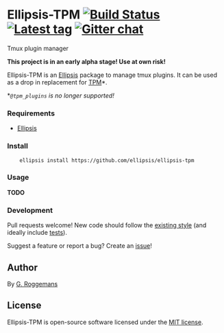 # Ellipsis-TPM [![Build Status][travis-image]][travis-url] [![Latest tag][tag-image]][tag-url] [![Gitter chat][gitter-image]][gitter-url]
Tmux plugin manager

**This project is in an early alpha stage! Use at own risk!**

Ellipsis-TPM is an [Ellipsis][ellipsis] package to manage tmux plugins. It can
be used as a drop in replacement for [TPM][tpm]\*.


\**`@tpm_plugins` is no longer supported!*

### Requirements
- [Ellipsis][ellipsis]

### Install
```shell
    ellipsis install https://github.com/ellipsis/ellipsis-tpm
```

### Usage
**TODO**

### Development
Pull requests welcome! New code should follow the [existing style][style-guide]
(and ideally include [tests][bats]).

Suggest a feature or report a bug? Create an [issue][issues]!

## Author
By [G. Roggemans][groggemans]

## License
Ellipsis-TPM is open-source software licensed under the [MIT license][mit-license].

[travis-image]: https://img.shields.io/travis/ellipsis/ellipsis-tpm.svg
[travis-url]:   https://travis-ci.org/ellipsis/ellipsis-tpm
[tag-image]:    https://img.shields.io/github/tag/ellipsis/ellipsis-tpm.svg
[tag-url]:      https://github.com/ellipsis/ellipsis-tpm/tags
[gitter-image]: https://badges.gitter.im/ellipsis/ellipsis.svg
[gitter-url]:   https://gitter.im/ellipsis/ellipsis

[ellipsis]:     https://github.com/ellipsis/ellipsis
[tpm]:          https://github.com/tmux-plugins/tpm

[style-guide]:  https://google-styleguide.googlecode.com/svn/trunk/shell.xml
[bats]:         https://github.com/sstephenson/bats
[issues]:       http://github.com/ellipsis/ellipsis-tpm/issues

[groggemans]:   https://github.com/groggemans
[mit-license]:  http://opensource.org/licenses/MIT
